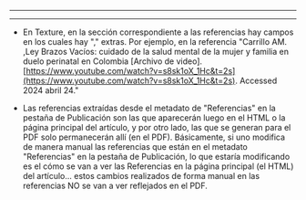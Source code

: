 
---
---

- En Texture, en la sección correspondiente a las referencias hay campos en los cuales hay "," extras. Por ejemplo, en la referencia "Carrillo AM. ,Ley Brazos Vacíos: cuidado de la salud mental de la mujer y familia en duelo perinatal en Colombia [Archivo de video]. [https://www.youtube.com/watch?v=s8sk1oX_1Hc&t=2s](https://www.youtube.com/watch?v=s8sk1oX_1Hc&t=2s). Accessed 2024 abril 24."

- Las referencias extraídas desde el metadato de "Referencias" en la pestaña de Publicación son las que aparecerán luego en el HTML o la página principal del artículo, y por otro lado, las que se generan para el PDF solo permanecerán allí (en el PDF). 
  Básicamente, si uno modifica de manera manual las referencias que están en el metadato "Referencias" en la pestaña de Publicación, lo que estaría modificando es el cómo se van a ver las Referencias en la página principal (el HTML) del artículo... estos cambios realizados de forma manual en las referencias NO se van a ver reflejados en el PDF.